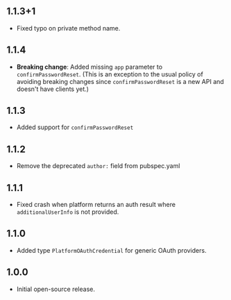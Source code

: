 ## 1.1.3+1

* Fixed typo on private method name.

## 1.1.4

- **Breaking change**: Added missing `app` parameter to `confirmPasswordReset`.
  (This is an exception to the usual policy of avoiding breaking changes since
  `confirmPasswordReset` is a new API and doesn't have clients yet.)

## 1.1.3

* Added support for `confirmPasswordReset`

## 1.1.2

* Remove the deprecated `author:` field from pubspec.yaml

## 1.1.1

* Fixed crash when platform returns an auth result where `additionalUserInfo` is not provided.

## 1.1.0

* Added type `PlatformOAuthCredential` for generic OAuth providers.

## 1.0.0

* Initial open-source release.

